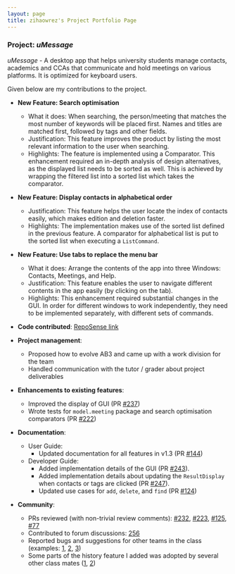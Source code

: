 ```yaml
---
layout: page
title: zihaowrez's Project Portfolio Page
---
```


### Project: *uMessage*

*uMessage* - A desktop app that helps university students manage contacts, academics and CCAs that communicate and hold meetings on various platforms. It is optimized for keyboard users.

Given below are my contributions to the project.

* **New Feature: Search optimisation**
  * What it does: When searching, the person/meeting that matches the most number of keywords will be placed first. Names and titles are matched first, followed by tags and other fields.
  * Justification: This feature improves the product by listing the most relevant information to the user when searching.
  * Highlights: The feature is implemented using a Comparator. This enhancement required an in-depth analysis of design alternatives, as the displayed list needs to be sorted as well. This is achieved by wrapping the filtered list into a sorted list which takes the comparator.

* **New Feature: Display contacts in alphabetical order**
  * Justification: This feature helps the user locate the index of contacts easily, which makes edition and deletion faster.
  * Highlights: The implementation makes use of the sorted list defined in the previous feature. A comparator for alphabetical list is put to the sorted list when executing a `ListCommand`.

* **New Feature: Use tabs to replace the menu bar**
  * What it does: Arrange the contents of the app into three Windows: Contacts, Meetings, and Help.
  * Justification: This feature enables the user to navigate different contents in the app easily (by clicking on the tab).
  * Highlights: This enhancement required substantial changes in the GUI. In order for different windows to work independently, they need to be implemented separately, with different sets of commands.

* **Code contributed**: [RepoSense link](https://nus-cs2103-ay2122s2.github.io/tp-dashboard/?search=zihaowrez&sort=groupTitle&sortWithin=title&timeframe=commit&mergegroup=&groupSelect=groupByRepos&breakdown=true&checkedFileTypes=docs~functional-code~test-code~other&since=2022-02-18&tabOpen=true&tabType=authorship&tabAuthor=zihaowrez&tabRepo=AY2122S2-CS2103-W16-2%2Ftp%5Bmaster%5D&authorshipIsMergeGroup=false&authorshipFileTypes=docs~functional-code~test-code&authorshipIsBinaryFileTypeChecked=false)

* **Project management**:
  * Proposed how to evolve AB3 and came up with a work division for the team
  * Handled communication with the tutor / grader about project deliverables

* **Enhancements to existing features**:
  * Improved the display of GUI (PR [\#237](https://github.com/AY2122S2-CS2103-W16-2/tp/pull/237))
  * Wrote tests for `model.meeting` package and search optimisation comparators (PR [\#222](https://github.com/AY2122S2-CS2103-W16-2/tp/pull/222))

* **Documentation**:
  * User Guide:
    * Updated documentation for all features in v1.3 (PR [\#144](https://github.com/AY2122S2-CS2103-W16-2/tp/pull/144))
  * Developer Guide:
    * Added implementation details of the GUI (PR [\#243](https://github.com/AY2122S2-CS2103-W16-2/tp/pull/243)).
    * Added implementation details about updating the `ResultDisplay` when contacts or tags are clicked (PR [\#247](https://github.com/AY2122S2-CS2103-W16-2/tp/pull/247)).
    * Updated use cases for `add`, `delete`, and `find` (PR [\#124](https://github.com/AY2122S2-CS2103-W16-2/tp/pull/124))

* **Community**:
  * PRs reviewed (with non-trivial review comments): [\#232](), [\#223](), [\#125](), [\#77]()
  * Contributed to forum discussions: [256]()
  * Reported bugs and suggestions for other teams in the class (examples: [1](), [2](), [3]())
  * Some parts of the history feature I added was adopted by several other class mates ([1](), [2]())


